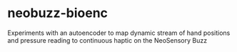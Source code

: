 # neobuzz-bioenc
Experiments with an autoencoder to map dynamic stream of hand positions and pressure reading to continuous haptic on the NeoSensory Buzz 
